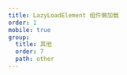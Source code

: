 ```yaml
---
title: LazyLoadElement 组件懒加载
order: 1
mobile: true
group:
  title: 其他
  order: 7
  path: other
---
```


<code src="../demo/LazyLoadElement.tsx"></code>
<API src="../src/LazyLoadElement.tsx"></API>
